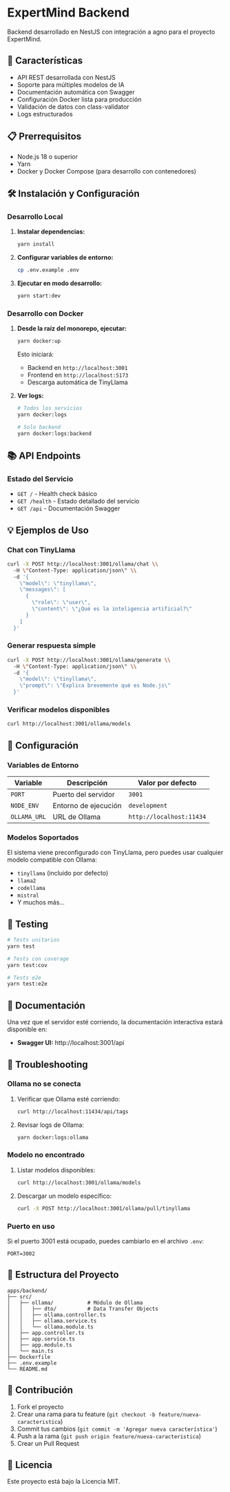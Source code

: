# ExpertMind Backend

Backend desarrollado en NestJS con integración a agno para el proyecto ExpertMind.

## 🚀 Características

- API REST desarrollada con NestJS
- Soporte para múltiples modelos de IA
- Documentación automática con Swagger
- Configuración Docker lista para producción
- Validación de datos con class-validator
- Logs estructurados

## 📋 Prerrequisitos

- Node.js 18 o superior
- Yarn
- Docker y Docker Compose (para desarrollo con contenedores)

## 🛠️ Instalación y Configuración

### Desarrollo Local

1. **Instalar dependencias:**
   ```bash
   yarn install
   ```

2. **Configurar variables de entorno:**
   ```bash
   cp .env.example .env
   ```

3. **Ejecutar en modo desarrollo:**
   ```bash
   yarn start:dev
   ```

### Desarrollo con Docker

1. **Desde la raíz del monorepo, ejecutar:**
   ```bash
   yarn docker:up
   ```

   Esto iniciará:
   - Backend en `http://localhost:3001`
   - Frontend en `http://localhost:5173`
   - Descarga automática de TinyLlama

2. **Ver logs:**
   ```bash
   # Todos los servicios
   yarn docker:logs
   
   # Solo backend
   yarn docker:logs:backend
   
   ```

## 📚 API Endpoints

### Estado del Servicio
- `GET /` - Health check básico
- `GET /health` - Estado detallado del servicio
- `GET /api` - Documentación Swagger


## 💡 Ejemplos de Uso

### Chat con TinyLlama

```bash
curl -X POST http://localhost:3001/ollama/chat \\
  -H \"Content-Type: application/json\" \\
  -d '{
    \"model\": \"tinyllama\",
    \"messages\": [
      {
        \"role\": \"user\",
        \"content\": \"¿Qué es la inteligencia artificial?\"
      }
    ]
  }'
```

### Generar respuesta simple

```bash
curl -X POST http://localhost:3001/ollama/generate \\
  -H \"Content-Type: application/json\" \\
  -d '{
    \"model\": \"tinyllama\",
    \"prompt\": \"Explica brevemente qué es Node.js\"
  }'
```

### Verificar modelos disponibles

```bash
curl http://localhost:3001/ollama/models
```

## 🔧 Configuración

### Variables de Entorno

| Variable | Descripción | Valor por defecto |
|----------|-------------|-------------------|
| `PORT` | Puerto del servidor | `3001` |
| `NODE_ENV` | Entorno de ejecución | `development` |
| `OLLAMA_URL` | URL de Ollama | `http://localhost:11434` |

### Modelos Soportados

El sistema viene preconfigurado con TinyLlama, pero puedes usar cualquier modelo compatible con Ollama:

- `tinyllama` (incluido por defecto)
- `llama2`
- `codellama`
- `mistral`
- Y muchos más...

## 🧪 Testing

```bash
# Tests unitarios
yarn test

# Tests con coverage
yarn test:cov

# Tests e2e
yarn test:e2e
```

## 📖 Documentación

Una vez que el servidor esté corriendo, la documentación interactiva estará disponible en:
- **Swagger UI:** http://localhost:3001/api

## 🐛 Troubleshooting

### Ollama no se conecta

1. Verificar que Ollama esté corriendo:
   ```bash
   curl http://localhost:11434/api/tags
   ```

2. Revisar logs de Ollama:
   ```bash
   yarn docker:logs:ollama
   ```

### Modelo no encontrado

1. Listar modelos disponibles:
   ```bash
   curl http://localhost:3001/ollama/models
   ```

2. Descargar un modelo específico:
   ```bash
   curl -X POST http://localhost:3001/ollama/pull/tinyllama
   ```

### Puerto en uso

Si el puerto 3001 está ocupado, puedes cambiarlo en el archivo `.env`:
```env
PORT=3002
```

## 📁 Estructura del Proyecto

```
apps/backend/
├── src/
│   ├── ollama/           # Módulo de Ollama
│   │   ├── dto/          # Data Transfer Objects
│   │   ├── ollama.controller.ts
│   │   ├── ollama.service.ts
│   │   └── ollama.module.ts
│   ├── app.controller.ts
│   ├── app.service.ts
│   ├── app.module.ts
│   └── main.ts
├── Dockerfile
├── .env.example
└── README.md
```

## 🤝 Contribución

1. Fork el proyecto
2. Crear una rama para tu feature (`git checkout -b feature/nueva-caracteristica`)
3. Commit tus cambios (`git commit -m 'Agregar nueva característica'`)
4. Push a la rama (`git push origin feature/nueva-caracteristica`)
5. Crear un Pull Request

## 📄 Licencia

Este proyecto está bajo la Licencia MIT.
